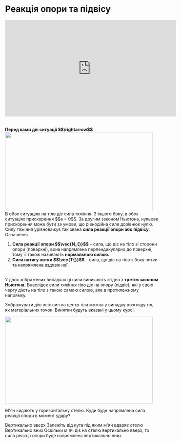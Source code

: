# Реакцiя опори та пiдвiсу
<div class="fluidMedia">
<iframe width="560" height="315" src="https://www.youtube.com/embed/7wavl0Xq0eQ" frameborder="0" allowfullscreen></iframe>
</div>
<div class="popup">
</div>

<br>
<br>

<div class="space"><span class="p1"><b>Перед вами двi ситуацiї $$\rightarrow$$</b></span></div>

<div class="space"><img class="image" width="483" height="258" src="https://rawgit.com/chudaol/ed-era-book-physics/master/images/chapter_4/11.png"></div>

<div class="space">В обох ситуацiях на тiло дiє сила тяжiння. З iншого боку, в обох ситуацiях прискорення $$a = 0$$. За другим законом Ньютона, нульове прискорення може бути за умови, що рiвнодiйна сили дорiвнює нулю. Силу тяжiння урiвноважує так звана <span class="p1"><b>сила реакцiї опори або пiдвiсу.</b></span></div>

<div class="eoz-wrap">
<span class="eoz">Означення</span>
<div class="eoz-text">
<ol>
<li>
<span class="p1"><b>Сила реакцiї опори $$\vec{N_{}}$$</b></span> – сила, що дiє на тiло зi сторони опори (поверхнi), вона напрямлена перпендикулярно до поверхнi, тому її також називають <b>нормальною силою.</b>
</li>
<li>
<span class="p1"><b>Сила натягу нитки $$\vec{T{}}$$</b></span> – сила, що дiє на тiло з боку нитки та напрямлена вздовж неї.
<br>
<br>
</li>
</ol>
У двох зображених випадках цi сили виникають згiдно з <b>третiм законом Ньютона.</b> Внаслiдок сили тяжiння тiло дiє на опору (пiдвiс), якi у свою чергу дiють на тiло з такою самою силою, але в протилежному напрямку.
</div>
</div>

<div class="space"><p class="p3">Зображувати дiю всiх сил на центр тiла можна у випадку розгляду тiл, як матерiальних точок. Винятки будуть вказані у цьому курсі.</p></div>

<div class="space"><img class="image" width="484" height="283" src="https://rawgit.com/chudaol/ed-era-book-physics/master/images/chapter_4/12.png"></div>

<quiz correctLabel="correct!" incorrectLabel="incorrect!" checkLabel="check ansert">
<question>
<p>М'яч кидають у горизонтальну стелю. Куди буде напрямлена сила реакції опори в момент удару?</p>
 
<answer>Вертикально вверх</answer>
<answer>Залежіть від кута під яким м'яч вдаряє стелю</answer>
<answer correct>Вертикально вниз</answer>
<explanation>
Оскільки м'яч діє на стелю вертикально вверх, то сила реакції опори буде напрямлена вертикально вниз.
</explanation>
</question>
</quiz>